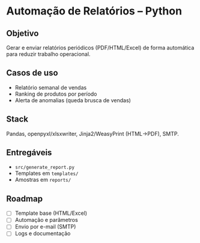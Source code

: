 # Automação de Relatórios – Python

## Objetivo
Gerar e enviar relatórios periódicos (PDF/HTML/Excel) de forma automática para reduzir trabalho operacional.

## Casos de uso
- Relatório semanal de vendas
- Ranking de produtos por período
- Alerta de anomalias (queda brusca de vendas)

## Stack
Pandas, openpyxl/xlsxwriter, Jinja2/WeasyPrint (HTML→PDF), SMTP.

## Entregáveis
- `src/generate_report.py`
- Templates em `templates/`
- Amostras em `reports/`

## Roadmap
- [ ] Template base (HTML/Excel)
- [ ] Automação e parâmetros
- [ ] Envio por e-mail (SMTP)
- [ ] Logs e documentação
